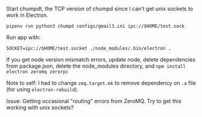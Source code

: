Start chumpdt, the TCP version of chumpd since I can't get unix sockets to work in Electron.

`pipenv run python3 chumpd configs/gmail3.ini ipc://$HOME/test.sock`

Run app with:

`SOCKET=ipc://$HOME/test.socket ./node_modules/.bin/electron .`

If you get node version mismatch errors, update node, delete dependencies from package.json, delete the node_modules directory, and `npm install electron zeromq zerorpc`

Note to self: I had to change `zmq.target.mk` to remove dependency on `.a` file (for using `electron-rebuild`).

Issue: Getting occasional "routing" errors from ZeroMQ. Try to get this working with unix sockets?